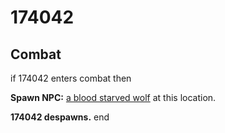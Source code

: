 # 174042


## Combat

if 174042 enters combat  then


**Spawn NPC:**  [a blood starved wolf](/npc/174116) at this location.


**174042 despawns.**
end